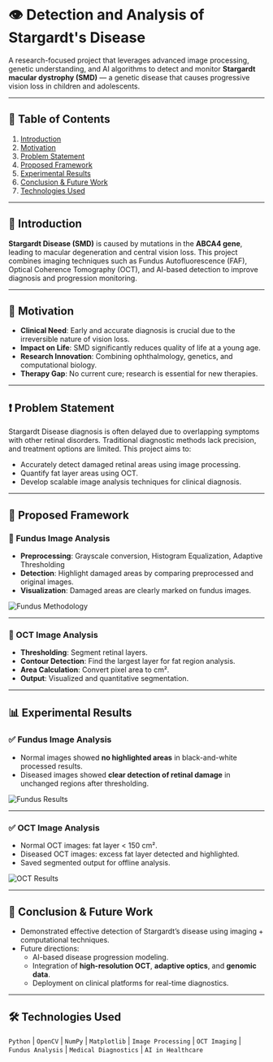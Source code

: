 # 👁️ Detection and Analysis of Stargardt's Disease

A research-focused project that leverages advanced image processing, genetic understanding, and AI algorithms to detect and monitor **Stargardt macular dystrophy (SMD)** — a genetic disease that causes progressive vision loss in children and adolescents.

---

## 📌 Table of Contents

1. [Introduction](#introduction)
2. [Motivation](#motivation)
3. [Problem Statement](#problem-statement)
4. [Proposed Framework](#proposed-framework)
5. [Experimental Results](#experimental-results)
6. [Conclusion & Future Work](#conclusion--future-work)
7. [Technologies Used](#technologies-used)

---

## 📖 Introduction

**Stargardt Disease (SMD)** is caused by mutations in the **ABCA4 gene**, leading to macular degeneration and central vision loss. This project combines imaging techniques such as Fundus Autofluorescence (FAF), Optical Coherence Tomography (OCT), and AI-based detection to improve diagnosis and progression monitoring.

---

## 🎯 Motivation

- **Clinical Need**: Early and accurate diagnosis is crucial due to the irreversible nature of vision loss.
- **Impact on Life**: SMD significantly reduces quality of life at a young age.
- **Research Innovation**: Combining ophthalmology, genetics, and computational biology.
- **Therapy Gap**: No current cure; research is essential for new therapies.

---

## ❗ Problem Statement

Stargardt Disease diagnosis is often delayed due to overlapping symptoms with other retinal disorders. Traditional diagnostic methods lack precision, and treatment options are limited. This project aims to:

- Accurately detect damaged retinal areas using image processing.
- Quantify fat layer areas using OCT.
- Develop scalable image analysis techniques for clinical diagnosis.

---

## 🧠 Proposed Framework

### 🔹 Fundus Image Analysis

- **Preprocessing**: Grayscale conversion, Histogram Equalization, Adaptive Thresholding
- **Detection**: Highlight damaged areas by comparing preprocessed and original images.
- **Visualization**: Damaged areas are clearly marked on fundus images.

![Fundus Methodology](https://github.com/user-attachments/assets/acbcc8bc-fa93-48c6-9f3a-b3894e5425e2)

---

### 🔹 OCT Image Analysis

- **Thresholding**: Segment retinal layers.
- **Contour Detection**: Find the largest layer for fat region analysis.
- **Area Calculation**: Convert pixel area to cm².
- **Output**: Visualized and quantitative segmentation.

---

## 📊 Experimental Results

### ✅ Fundus Image Analysis

- Normal images showed **no highlighted areas** in black-and-white processed results.
- Diseased images showed **clear detection of retinal damage** in unchanged regions after thresholding.

![Fundus Results](https://github.com/user-attachments/assets/79862076-7d28-4cda-b93a-3c405a1b6a9e)

---

### ✅ OCT Image Analysis

- Normal OCT images: fat layer < 150 cm².
- Diseased OCT images: excess fat layer detected and highlighted.
- Saved segmented output for offline analysis.

![OCT Results](https://github.com/user-attachments/assets/08ba1a63-c58d-443d-bf69-f1dcc7510523)

---

## 📌 Conclusion & Future Work

- Demonstrated effective detection of Stargardt’s disease using imaging + computational techniques.
- Future directions:
  - AI-based disease progression modeling.
  - Integration of **high-resolution OCT**, **adaptive optics**, and **genomic data**.
  - Deployment on clinical platforms for real-time diagnostics.

---

## 🛠 Technologies Used

`Python` | `OpenCV` | `NumPy` | `Matplotlib` | `Image Processing` | `OCT Imaging` | `Fundus Analysis` | `Medical Diagnostics` | `AI in Healthcare`



